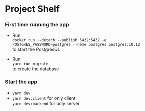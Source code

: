 # Project Shelf

### First time running the app

- Run<br/> `docker run --detach --publish 5432:5432 -e POSTGRES_PASSWORD=postgres --name postgres postgres:10.12`<br/> to start the PostgresQL

- Run<br/> `yarn run migrate`<br/> to create the database

### Start the app

- `yarn dev`
- `yarn dev:client` for only client<br/> `yarn dev:backend` for only server
